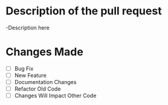 # Description of the pull request
-Description here

# Changes Made
- [ ] Bug Fix
- [ ] New Feature
- [ ] Documentation Changes
- [ ] Refactor Old Code
- [ ] Changes Will Impact Other Code
